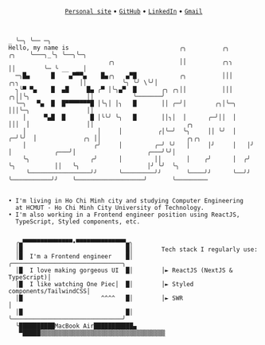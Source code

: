 <div align="center">
	<a title="Personal site" href="https://ngdnam.netlify.app/"><code>Personal site</code></a> &bull; <a title="GitHub" href="https://github.com/nguyend-nam"><code>GitHub</code></a> &bull; <a title="LinkedIn" href="https://www.linkedin.com/in/nguyendinhnam0320/"><code>LinkedIn</code></a> &bull; <a title="Gmail" href="https://mail.google.com/mail/?view=cm&fs=1&tf=1&to=nguyennamnade22@gmail.com"><code>Gmail</code></a>
</div>
<br/>

```
                                                                                                   _ ╰─╮ ╰── ─╮
Hello, my name is                               ╭╮          ╭╮                             ╭╮    ╰───╮_╰╮ ╰──╮╰─╮
                            ╭╮                  ││          ╭╮╮                            ││        ╰─ ╰ __  __│
  ─╮█▄      █    ▄▀▀▀▄    █▄╭╮   ▄▀█            ╭╮          │││        ╭╮╮                 ││          ╰╮ ╰╯ \╰╯│
  ╮╰▀ ▀▄    █  ▄█     █▄ ╭▀ │╰╮▄▀  █       ╭╮ ╭╮││          │││      ╭╮││╰╮                ││           ╰───────╯
  ╰─╮   ▀▄  █  █▀▀▀▀▀▀▀█ │╰╮│ │╮   █       ││ ╭─╯│        ╭╮│╰─╮     │││╰─╮                ││
    │     ▀▄█  █       █ │╰╰╯ ╰╮   █       ││╮│  │      ╭─╯││  │     │││  │                ││                          ╭╮             
    │                    │     │          ╭│╰─╯  ╰╮     ││ ╰╯  │   ╭─╯╰╯  │             ╭╮ ││                        ╭╮╭╮             
    │                   ╭╯     │         ╭─╯ ╰╯   │     │╯     │   │╯     │            ╭───╯│                    ╭───╯╰╯│             
    ╰╮                 ╭╯      │         ││       │    ╭╯      │  ╭╯      ╰╮           ││   ╰╮                   │╯ ╰╯  ╰╮            
     ╰─────────────────╯╯      ╰─────────╯╯       ╰────╯╯      ╰──╯╯       ╰───────────╯╯    ╰───────────────────╯       ╰─────────   

```

```

• I'm living in Ho Chi Minh city and studying Computer Engineering
  at HCMUT - Ho Chi Minh City University of Technology.
• I'm also working in a Frontend engineer position using ReactJS,
  TypeScript, Styled components, etc.


  ╭▄▀▀▀▀▀▀▀▀▀▀▀▀▀▀•▀▀▀▀▀▀▀▀▀▀▀▀▀▀▄╮
  │█                             █│        Tech stack I regularly use:
  │█  I'm a Frontend engineer    █│        ╭───────────────────────────────╮
  │█  I love making gorgeous UI  █│        │► ReactJS (NextJS & TypeScript)│
  │█  I like watching One Piec│  █│        │► Styled components/TailwindCSS│
  │█                      ^^^^   █│        │► SWR                          │
  │█                             █│        ╰───────────────────────────────╯
  ╰██████████MacBook Air███████████▄
   ▀█████▒▒▒▒▒▒▒▒▒▒▒▒▒▒▒▒▒▒▒▒▒▒▒▒▒▒▒▒▒▒▒▒▒▒▒

```
